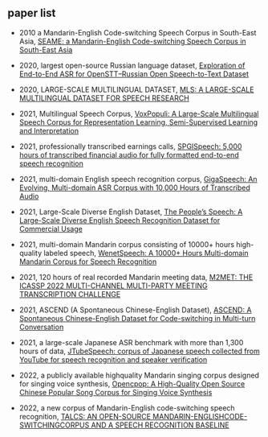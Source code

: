 ## paper list

- 2010 a Mandarin-English Code-switching Speech Corpus in South-East Asia, [SEAME: a Mandarin-English Code-switching Speech Corpus in South-East Asia](https://www.isca-speech.org/archive_v0/archive_papers/interspeech_2010/i10_1986.pdf)

- 2020, largest open-source Russian language dataset, [Exploration of End-to-End ASR for OpenSTT–Russian Open Speech-to-Text Dataset](https://arxiv.org/pdf/2006.08274.pdf)

- 2020, LARGE-SCALE MULTILINGUAL DATASET, [MLS: A LARGE-SCALE MULTILINGUAL DATASET FOR SPEECH RESEARCH](https://arxiv.org/abs/2012.03411)

- 2021, Multilingual Speech Corpus, [VoxPopuli: A Large-Scale Multilingual Speech Corpus for Representation Learning, Semi-Supervised Learning and Interpretation](https://arxiv.org/pdf/2101.00390.pdf)

- 2021, professionally transcribed earnings calls, [SPGISpeech: 5,000 hours of transcribed financial audio for fully formatted end-to-end speech recognition](https://arxiv.org/abs/2104.02014)

- 2021, multi-domain English speech recognition corpus, [GigaSpeech: An Evolving, Multi-domain ASR Corpus with 10,000 Hours of Transcribed Audio](https://arxiv.org/abs/2106.06909)

- 2021, Large-Scale Diverse English Dataset, [The People’s Speech: A Large-Scale Diverse English Speech Recognition Dataset for Commercial Usage](https://openreview.net/pdf?id=R8CwidgJ0yT)

- 2021, multi-domain Mandarin corpus consisting of 10000+ hours high-quality labeled speech, [WenetSpeech: A 10000+ Hours Multi-domain Mandarin Corpus for Speech Recognition](https://arxiv.org/abs/2110.03370)

- 2021, 120 hours of real recorded Mandarin meeting data, [M2MET: THE ICASSP 2022 MULTI-CHANNEL MULTI-PARTY MEETING TRANSCRIPTION CHALLENGE](https://arxiv.org/pdf/2110.07393.pdf)

- 2021, ASCEND (A Spontaneous Chinese-English Dataset), [ASCEND: A Spontaneous Chinese-English Dataset for Code-switching in Multi-turn Conversation](https://arxiv.org/pdf/2112.06223.pdf)

- 2021, a large-scale Japanese ASR benchmark with more than 1,300 hours of data, [JTubeSpeech: corpus of Japanese speech collected from YouTube for speech recognition and speaker verification](https://arxiv.org/abs/2112.09323)

- 2022, a publicly available highquality Mandarin singing corpus designed for singing voice synthesis, [Opencpop: A High-Quality Open Source Chinese Popular Song Corpus for Singing Voice Synthesis](https://arxiv.org/pdf/2201.07429.pdf)

- 2022, a new corpus of Mandarin-English code-switching speech recognition, [TALCS: AN OPEN-SOURCE MANDARIN-ENGLISHCODE-SWITCHINGCORPUS AND A SPEECH RECOGNITION BASELINE](https://arxiv.org/pdf/2206.13135.pdf)

